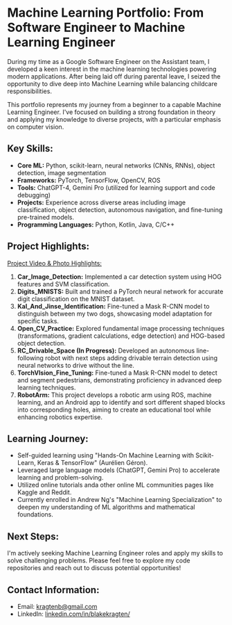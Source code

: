 # Machine Learning Portfolio: From Software Engineer to Machine Learning Engineer

During my time as a Google Software Engineer on the Assistant team, I developed a keen interest in the machine learning technologies powering modern applications. After being laid off during parental leave, I seized the opportunity to dive deep into Machine Learning while balancing childcare responsibilities.

This portfolio represents my journey from a beginner to a capable Machine Learning Engineer. I've focused on building a strong foundation in theory and applying my knowledge to diverse projects, with a particular emphasis on computer vision.

## Key Skills:

* **Core ML:** Python, scikit-learn, neural networks (CNNs, RNNs), object detection, image segmentation
* **Frameworks:** PyTorch, TensorFlow, OpenCV, ROS
* **Tools:** ChatGPT-4, Gemini Pro (utilized for learning support and code debugging)
* **Projects:** Experience across diverse areas including image classification, object detection, autonomous navigation, and fine-tuning pre-trained models.
* **Programming Languages:** Python, Kotlin, Java, C/C++

## Project Highlights:
[Project Video & Photo Highlights:](https://photos.app.goo.gl/3fAxFvL1wRNHpS4T6)
1. **Car_Image_Detection:** Implemented a car detection system using HOG features and SVM classification.
2. **Digits_MNISTS:** Built and trained a PyTorch neural network for accurate digit classification on the MNIST dataset.
3. **Kal_And_Jinse_Identification:** Fine-tuned a Mask R-CNN model to distinguish between my two dogs, showcasing model adaptation for specific tasks.
4. **Open_CV_Practice:** Explored fundamental image processing techniques (transformations, gradient calculations, edge detection) and HOG-based object detection.
5. **RC_Drivable_Space (In Progress):** Developed an autonomous line-following robot with next steps adding drivable terrain detection using neural networks to drive without the line.
6. **TorchVIsion_Fine_Tuning:** Fine-tuned a Mask R-CNN model to detect and segment pedestrians, demonstrating proficiency in advanced deep learning techniques.
7. **RobotArm:** This project develops a robotic arm using ROS, machine learning, and an Android app to identify and sort different shaped blocks into corresponding holes, aiming to create an educational tool while enhancing robotics expertise.

## Learning Journey:

* Self-guided learning using "Hands-On Machine Learning with Scikit-Learn, Keras & TensorFlow" (Aurélien Géron).
* Leveraged large language models (ChatGPT, Gemini Pro) to accelerate learning and problem-solving.
* Utilized online tutorials anda other online ML communities pages like Kaggle and Reddit.
* Currently enrolled in Andrew Ng's "Machine Learning Specialization" to deepen my understanding of ML algorithms and mathematical foundations.

## Next Steps:

I'm actively seeking Machine Learning Engineer roles and apply my skills to solve challenging problems. Please feel free to explore my code repositories and reach out to discuss potential opportunities!

## Contact Information:

* Email: kragtenb@gmail.com
* LinkedIn: [linkedin.com/in/blakekragten/](https://www.linkedin.com/in/blakekragten/)
